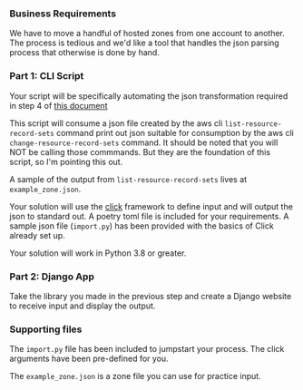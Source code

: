 ### Business Requirements

We have to move a handful of hosted zones from one account to another. The process is tedious and we'd like a tool that handles the json parsing process that otherwise is done by hand.

### Part 1: CLI Script

Your script will be specifically automating the json transformation required in step 4 of [this document](https://docs.aws.amazon.com/Route53/latest/DeveloperGuide/hosted-zones-migrating.html#hosted-zones-migrating-edit-records)

This script will consume a json file created by the aws cli `list-resource-record-sets` command print out json suitable for consumption by the aws cli `change-resource-record-sets` command. It should be noted that you will NOT be calling those commmands. But they are the foundation of this script, so I'm pointing this out.

A sample of the output from `list-resource-record-sets` lives at `example_zone.json`.

Your solution will use the [click](https://click.palletsprojects.com/en/7.x/) framework to define input and will output the json to standard out. A poetry toml file is included for your requirements. A sample json file (`import.py`) has been provided with the basics of Click already set up.

Your solution will work in Python 3.8 or greater.

### Part 2: Django App

Take the library you made in the previous step and create a Django website to receive input and display the output.


### Supporting files

The `import.py` file has been included to jumpstart your process. The click arguments have been pre-defined for you.

The `example_zone.json` is a zone file you can use for practice input.
